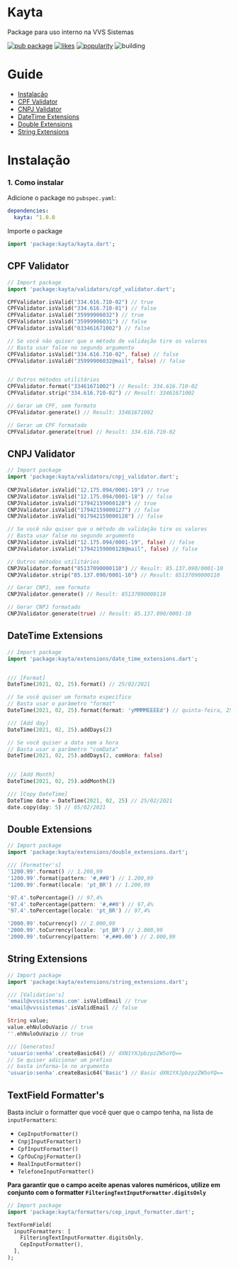 # Kayta 
  
Package para uso interno na VVS Sistemas

[![pub package](https://img.shields.io/pub/v/kayta.svg?label=kayta&color=blue)](https://pub.dev/packages/kayta)
[![likes](https://badges.bar/kayta/likes)](https://pub.dev/packages/kayta/score)
[![popularity](https://badges.bar/kayta/popularity)](https://pub.dev/packages/kayta/score)
![building](https://github.com/bernardoveras/kayta/workflows/build/badge.svg)

  # Guide
  - [Instalação](#instalação)
  - [CPF Validator](#cpf-validator)
  - [CNPJ Validator](#cnpj-validator)
  - [DateTime Extensions](#datetime-extensions)
  - [Double Extensions](#double-extensions)
  - [String Extensions](#string-extensions)

# Instalação

### 1. Como instalar

Adicione o package no `pubspec.yaml`:

```yaml
dependencies:
  kayta: ^1.0.0
```

Importe o package

```dart
import 'package:kayta/kayta.dart';
```

## CPF Validator
  
``` dart  
// Import package  
import 'package:kayta/validators/cpf_validator.dart';

CPFValidator.isValid("334.616.710-02") // true
CPFValidator.isValid("334.616.710-01") // false
CPFValidator.isValid("35999906032") // true
CPFValidator.isValid("35999906031") // false
CPFValidator.isValid("033461671002") // false

// Se você não quiser que o método de validação tire os valores
// Basta usar false no segundo argumento
CPFValidator.isValid("334.616.710-02", false) // false
CPFValidator.isValid("35999906032@mail", false) // false


// Outros métodos utilitários
CPFValidator.format("33461671002") // Result: 334.616.710-02
CPFValidator.strip("334.616.710-02") // Result: 33461671002

// Gerar um CPF, sem formato
CPFValidator.generate() // Result: 33461671002

// Gerar um CPF formatado
CPFValidator.generate(true) // Result: 334.616.710-02 
```  

## CNPJ Validator
  
``` dart  
// Import package  
import 'package:kayta/validators/cnpj_validator.dart'; 
  
CNPJValidator.isValid("12.175.094/0001-19") // true
CNPJValidator.isValid("12.175.094/0001-18") // false
CNPJValidator.isValid("17942159000128") // true
CNPJValidator.isValid("17942159000127") // false
CNPJValidator.isValid("017942159000128") // false

// Se você não quiser que o método de validação tire os valores
// Basta usar false no segundo argumento
CNPJValidator.isValid("12.175.094/0001-19", false) // false
CNPJValidator.isValid("17942159000128@mail", false) // false

// Outros métodos utilitários
CNPJValidator.format("85137090000110") // Result: 85.137.090/0001-10
CNPJValidator.strip("85.137.090/0001-10") // Result: 85137090000110

// Gerar CNPJ, sem formato
CNPJValidator.generate() // Result: 85137090000110

// Gerar CNPJ formatado
CNPJValidator.generate(true) // Result: 85.137.090/0001-10 
```  

## DateTime Extensions
  
``` dart  
// Import package  
import 'package:kayta/extensions/date_time_extensions.dart';


/// [Format]
DateTime(2021, 02, 25).format() // 25/02/2021

// Se você quiser um formato específico
// Basta usar o parâmetro "format"
DateTime(2021, 02, 25).format(format: 'yMMMMEEEEd') // quinta-feira, 25 de fevereiro de 2021

/// [Add day]
DateTime(2021, 02, 25).addDays(2)

// Se você quiser a data sem a hora
// Basta usar o parâmetro "comData"
DateTime(2021, 02, 25).addDays(2, comHora: false)


/// [Add Month]
DateTime(2021, 02, 25).addMonth(2)

/// [Copy DateTime]
DateTime date = DateTime(2021, 02, 25) // 25/02/2021
date.copy(day: 5) // 05/02/2021

```  

## Double Extensions
  
``` dart  
// Import package  
import 'package:kayta/extensions/double_extensions.dart';

/// [Formatter's]
'1200.99'.format() // 1.200,99
'1200.99'.format(pattern: '#,##0') // 1.200,99
'1200.99'.format(locale: 'pt_BR') // 1.200,99

'97.4'.toPercentage() // 97,4%
'97.4'.toPercentage(pattern: '#,##0') // 97,4%
'97.4'.toPercentage(locale: 'pt_BR') // 97,4%

'2000.99'.toCurrency() // 2.000,99
'2000.99'.toCurrency(locale: 'pt_BR') // 2.000,99
'2000.99'.toCurrency(pattern: '#,##0.00') // 2.000,99
```  

## String Extensions
  
``` dart  
// Import package  
import 'package:kayta/extensions/string_extensions.dart';

/// [Validation's]
'email@vvssistemas.com'.isValidEmail // true
'email@vvssistemas'.isValidEmail // false

String value;
value.ehNuloOuVazio // true
''.ehNuloOuVazio // true

/// [Generates]
'usuario:senha'.createBasic64() // dXN1YXJpbzpzZW5oYQ==
// Se quiser adicionar um prefixo
// basta informa-lo no argumento
'usuario:senha'.createBasic64('Basic') // Basic dXN1YXJpbzpzZW5oYQ==
```  

## TextField Formatter's

Basta incluir o formatter que você quer que o campo tenha, na lista de `inputFormatters`:
- `CepInputFormatter()`
- `CnpjInputFormatter()`
- `CpfInputFormatter()`
- `CpfOuCnpjFormatter()`
- `RealInputFormatter()`
- `TelefoneInputFormatter()`

**Para garantir que o campo aceite apenas valores numéricos, utilize em conjunto com o formatter `FilteringTextInputFormatter.digitsOnly`**
``` dart  
// Import package  
import 'package:kayta/formatters/cep_input_formatter.dart';

TextFormField(
  inputFormatters: [
    FilteringTextInputFormatter.digitsOnly,
    CepInputFormatter(),
  ],
);
```  
